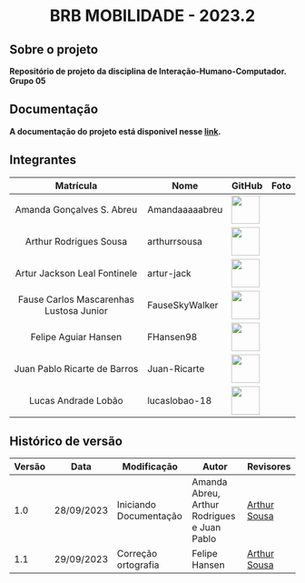 <h1 align="center"> <b>BRB MOBILIDADE - 2023.2<b> </h1>

## Sobre o projeto
Repositório de projeto da disciplina de Interação-Humano-Computador. Grupo 05

## Documentação
A documentação do projeto está disponivel nesse <a href="#" target= "_blank">link</a>.

## Integrantes


| Matrícula | Nome                            | GitHub |                                                       Foto                                                       |
| :-------: | ------------------------------- | -------------- | :------------------------------------------------------------------------------------------------------------: |
|Amanda Gonçalves S. Abreu | Amandaaaaabreu |  [<img src="https://avatars.githubusercontent.com/u/103958998?v=4" width=50>](https://github.com/Amandaaaaabreu)  |
|Arthur Rodrigues Sousa  | arthurrsousa |  [<img src="https://avatars.githubusercontent.com/u/98758376?v=4" width=50>](https://github.com/arthurrsousa)  |
|Artur Jackson Leal Fontinele | artur-jack |   [<img src="https://avatars.githubusercontent.com/u/100738244?v=4" width=50>](https://github.com/artur-jack)   |
|Fause Carlos Mascarenhas Lustosa Junior | FauseSkyWalker |  [<img src="https://avatars.githubusercontent.com/u/90693864?v=4" width=50>](https://github.com/FauseSkyWalker)     |
|Felipe Aguiar Hansen | FHansen98 | [<img src="https://avatars.githubusercontent.com/u/101905345?v=4" width=50>](https://github.com/FHansen98) |
|Juan Pablo Ricarte de Barros | Juan-Ricarte |  [<img src="https://avatars.githubusercontent.com/u/96394878?s=400&u=27ff6b6723f8799ff7b1046f24cc352d02f378fe&v=4" width=50>](https://github.com/Juan-Ricarte)  |
|Lucas Andrade Lobão | lucaslobao-18 | [<img src= "https://avatars.githubusercontent.com/u/83256558?v=4" width=50>](https://github.com/lucaslobao-18)|


## Histórico de versão

| Versão | Data       | Modificação                             | Autor                         | Revisores                         |
| ------ | ---------- | --------------------------------------- | ----------------------------- |-----------------------------------|
|    1.0   |   28/09/2023   |   Iniciando Documentação |  Amanda Abreu, Arthur Rodrigues e Juan Pablo | [Arthur Sousa](https://github.com/arthurrsousa) |
|    1.1   |   29/09/2023   |   Correção ortografia |  Felipe Hansen | [Arthur Sousa](https://github.com/arthurrsousa) |


